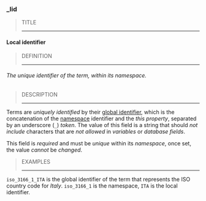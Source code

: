 ### _lid



> TITLE
> 
> ------

#### Local identifier



> DEFINITION
> 
> ------

###### The unique identifier of the term, within its namespace.



> DESCRIPTION
> 
> ------

Terms are *uniquely identified* by their [global identifier](_gid), which is the concatenation of the [namespace](_nid) identifier and the *this property*, separated by an underscore (`_`) *token*. The value of this field is a string that should *not include* characters that are *not allowed* in *variables* or *database fields*.

This field is *required* and must be *unique* within its *namespace*, once set, the value *cannot* be *changed*.



> EXAMPLES
> 
> ------

`iso_3166_1_ITA` is the global identifier of the term that represents the ISO country code for *Italy*. `iso_3166_1` is the namespace, `ITA` is the local identifier.